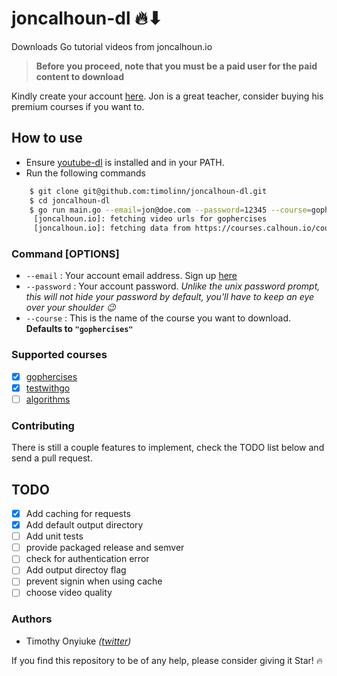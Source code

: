 # joncalhoun-dl 🔥⬇

Downloads Go tutorial videos from joncalhoun.io

> **Before you proceed, note that you must be a paid user for the paid content to download**

Kindly create your account [here](https://courses.calhoun.io/signup?). Jon is a great teacher, consider buying his premium courses if you want to.

## How to use

+ Ensure [youtube-dl](https://github.com/ytdl-org/youtube-dl#installation) is installed and in your PATH.
+ Run the following commands

```bash
    $ git clone git@github.com:timolinn/joncalhoun-dl.git
    $ cd joncalhoun-dl
    $ go run main.go --email=jon@doe.com --password=12345 --course=gophercises
     [joncalhoun.io]: fetching video urls for gophercises
     [joncalhoun.io]: fetching data from https://courses.calhoun.io/courses/cor_gophercises...
```

### Command [OPTIONS]

+ `--email` : Your account email address. Sign up [here](https://courses.calhoun.io/signup?)
+ `--password` : Your account password. _Unlike the unix password prompt, this will not hide your password by default, you'll have to keep an eye over your shoulder 😉_
+ `--course` : This is the name of the course you want to download. **Defaults to `"gophercises"`**

### Supported courses

+ [x] [gophercises](https://courses.calhoun.io/courses/cor_gophercises)
+ [x] [testwithgo](https://courses.calhoun.io/courses/cor_test)
+ [ ] [algorithms](https://courses.calhoun.io/courses/cor_algo)

### Contributing

There is still a couple features to implement, check the TODO list below and send a pull request.

## TODO

+ [x] Add caching for requests
+ [x] Add default output directory
+ [ ] Add unit tests
+ [ ] provide packaged release and semver
+ [ ] check for authentication error
+ [ ] Add output directoy flag
+ [ ] prevent signin when using cache
+ [ ] choose video quality

### Authors

+ Timothy Onyiuke _([twitter](https://twitter.com/timolinn_))_

If you find this repository to be of any help, please consider giving it Star! 🔥

